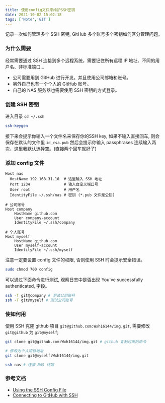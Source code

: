 ```yaml
---
title: 使用config文件来维护SSH密钥
date: 2021-10-02 15:02:18
tags: ['Note','GIT']
---
```


记录一次如何管理多个 SSH 密钥, GitHub 多个账号多个密钥如何区分管理问题。

<!-- more -->

### 为什么需要

经常需要通过 SSH 连接到多个远程系统，需要记住所有远程 IP 地址、不同的用户名、非标准端口...

+ 公司需要用到 GitHub 进行开发。并且使用公司邮箱和账号。
+ 另外自己也有一个个人的 GitHub 账号。
+ 自己的 NAS 服务器也需要使用 SSH 密钥的方式登录。

### 创建 SSH 密钥

进入目录 `cd ~/.ssh`

```bash
ssh-keygen
```

接下来会提示你输入一个文件名来保存你的SSH key, 如果不输入直接回车, 则会保存在默认的文件里 `id_rsa.pub`
然后会提示你输入 passphrases 连续输入两次，这里我默认选择空。(直接两个回车就好了)

### 添加 config 文件

```code
Host nas
  HostName 192.168.31.10  # 这里输入 SSH 地址
  Port 1234               # 输入自定义端口号
  User root               # 用户名
  IdentityFile ~/.ssh/nas # 密钥 (*.pub 文件是公钥)

# 公司账号
Host company
    HostName github.com
    User conpany-account
    IdentityFile ~/.ssh/company

# 个人账号
Host myself
    HostName github.com
    User myself-account
    IdentityFile ~/.ssh/myself

```

注意一定要设置 config 文件的权限, 否则使用 SSH 时会提示安全错误。

```bash
sudo chmod 700 config
```

可以通过下面命令进行测试, 观察日志中是否出现 You've successfully authenticated, 字段。

```bash
ssh -T git@company # 测试公司账号
ssh -T git@myself # 测试公司账号
```

### 使如何用

使用 SSH 克隆 github 项目 `git@github.com:Wxh16144/img.git`, 需要修改 `git@github` 为 `git@myself`;

```bash
git clone git@github.com:Wxh16144/img.git # github 复制过来的命令

# 修改为个人项目地址
git clone git@myself:Wxh16144/img.git
```

```bash
ssh nas # 连接 NAS 终端
```

### 参考文档

+ [Using the SSH Config File](https://linuxize.com/post/using-the-ssh-config-file/)
+ [Connecting to GitHub with SSH](https://docs.github.com/en/authentication/connecting-to-github-with-ssh)
